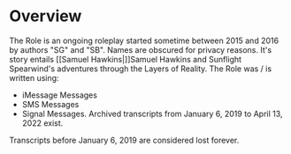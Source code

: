 # Overview
The Role is an ongoing roleplay started sometime between 2015 and 2016 by authors "SG" and "SB". Names are obscured for privacy reasons. It's story entails [[Samuel Hawkins|]]Samuel Hawkins and Sunflight Spearwind's adventures through the Layers of Reality. The Role was / is written using:
- iMessage Messages
- SMS Messages
- Signal Messages.
Archived transcripts from January 6, 2019 to April 13, 2022 exist.

Transcripts before January 6, 2019 are considered lost forever.

